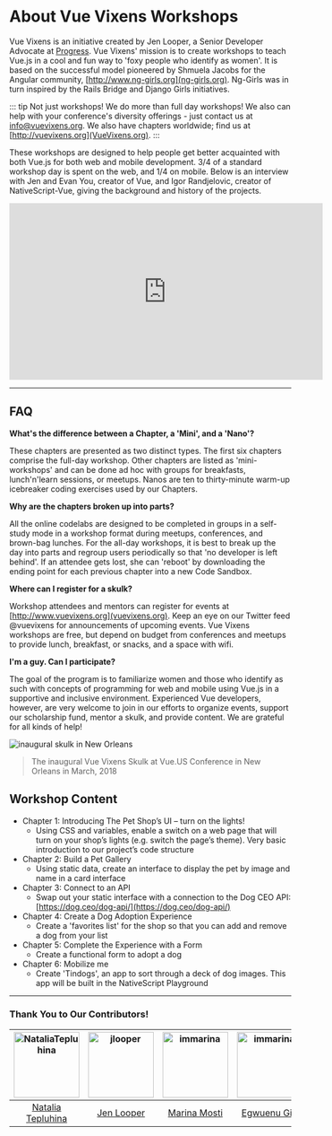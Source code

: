 # About Vue Vixens Workshops

Vue Vixens is an initiative created by Jen Looper, a Senior Developer Advocate at [Progress](http://www.progress.com). Vue Vixens' mission is to create workshops to teach Vue.js in a cool and fun way to 'foxy people who identify as women'. It is based on the successful model pioneered by Shmuela Jacobs for the Angular community, [http://www.ng-girls.org](ng-girls.org). Ng-Girls was in turn inspired by the Rails Bridge and Django Girls initiatives.

::: tip Not just workshops!
We do more than full day workshops! We also can help with your conference's diversity offerings - just contact us at [info@vuevixens.org](mailto:info@vuevixens.org). We also have chapters worldwide; find us at [http://vuevixens.org](VueVixens.org).
:::

These workshops are designed to help people get better acquainted with both Vue.js for both web and mobile development. 3/4 of a standard workshop day is spent on the web, and 1/4 on mobile. Below is an interview with Jen and Evan You, creator of Vue, and Igor Randjelovic, creator of NativeScript-Vue, giving the background and history of the projects.

<iframe width="560" height="315" src="https://www.youtube.com/embed/jFsmrudIFmI" frameborder="0" allow="autoplay; encrypted-media" allowfullscreen></iframe>

---

## FAQ

**What's the difference between a Chapter, a 'Mini', and a 'Nano'?**

These chapters are presented as two distinct types. The first six chapters comprise the full-day workshop. Other chapters are listed as 'mini-workshops' and can be done ad hoc with groups for breakfasts, lunch'n'learn sessions, or meetups. Nanos are ten to thirty-minute warm-up icebreaker coding exercises used by our Chapters.

**Why are the chapters broken up into parts?**

All the online codelabs are designed to be completed in groups in a self-study mode in a workshop format during meetups, conferences, and brown-bag lunches. For the all-day workshops, it is best to break up the day into parts and regroup users periodically so that 'no developer is left behind'. If an attendee gets lost, she can 'reboot' by downloading the ending point for each previous chapter into a new Code Sandbox.

**Where can I register for a skulk?**

Workshop attendees and mentors can register for events at [http://www.vuevixens.org](vuevixens.org). Keep an eye on our Twitter feed @vuevixens for announcements of upcoming events. Vue Vixens workshops are free, but depend on budget from conferences and meetups to provide lunch, breakfast, or snacks, and a space with wifi.

**I'm a guy. Can I participate?**

The goal of the program is to familiarize women and those who identify as such with concepts of programming for web and mobile using Vue.js in a supportive and inclusive environment. Experienced Vue developers, however, are very welcome to join in our efforts to organize events, support our scholarship fund, mentor a skulk, and provide content. We are grateful for all kinds of help!

![inaugural skulk in New Orleans](./images/inaugural_skulk.jpg)

> The inaugural Vue Vixens Skulk at Vue.US Conference in New Orleans in March, 2018

## Workshop Content

-   Chapter 1: Introducing The Pet Shop’s UI – turn on the lights!
    -   Using CSS and variables, enable a switch on a web page that will turn on your shop’s lights (e.g. switch the page’s theme). Very basic introduction to our project’s code structure
-   Chapter 2: Build a Pet Gallery
    -   Using static data, create an interface to display the pet by image and name in a card interface
-   Chapter 3: Connect to an API
    -   Swap out your static interface with a connection to the Dog CEO API: [https://dog.ceo/dog-api/](https://dog.ceo/dog-api/)
-   Chapter 4: Create a Dog Adoption Experience
    -   Create a 'favorites list' for the shop so that you can add and remove a dog from your list
-   Chapter 5: Complete the Experience with a Form
    -   Create a functional form to adopt a dog
-   Chapter 6: Mobilize me
    -   Create 'Tindogs', an app to sort through a deck of dog images. This app will be built in the NativeScript Playground

---

### Thank You to Our Contributors!

| [<img alt="NataliaTepluhina" src="https://avatars0.githubusercontent.com/u/18719025?v=4&s=117" width="117">](https://github.com/NataliaTepluhina) | [<img alt="jlooper" src="https://avatars2.githubusercontent.com/u/1450004?v=4&s=117" width="117">](https://github.com/jlooper) | [<img alt="immarina" src="https://avatars2.githubusercontent.com/u/14843771?v=4&s=117" width="117">](https://github.com/immarina) | [<img alt="immarina" src="https://avatars2.githubusercontent.com/u/17781315?v=4&s=117" width="117">](https://github.com/lauragift21)
| :--: |:--: |:--: |:--:
[Natalia Tepluhina](https://github.com/NataliaTepluhina)                                              |[Jen Looper](https://github.com/jlooper)|[Marina Mosti](https://github.com/immarina)|[Egwuenu Gift](https://github.com/lauragift21)

